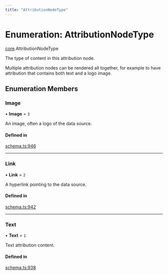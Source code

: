 ```yaml
---
title: "AttributionNodeType"
---
```

# Enumeration: AttributionNodeType

[core](../modules/core.md).AttributionNodeType

The type of content in this attribution node.

Multiple attribution nodes can be rendered all together, for example to have
attribution that contains both text and a logo image.

## Enumeration Members

### Image

• **Image** = ``3``

An image, often a logo of the data source.

#### Defined in

[schema.ts:946](https://github.com/coda/packs-sdk/blob/main/schema.ts#L946)

___

### Link

• **Link** = ``2``

A hyperlink pointing to the data source.

#### Defined in

[schema.ts:942](https://github.com/coda/packs-sdk/blob/main/schema.ts#L942)

___

### Text

• **Text** = ``1``

Text attribution content.

#### Defined in

[schema.ts:938](https://github.com/coda/packs-sdk/blob/main/schema.ts#L938)
